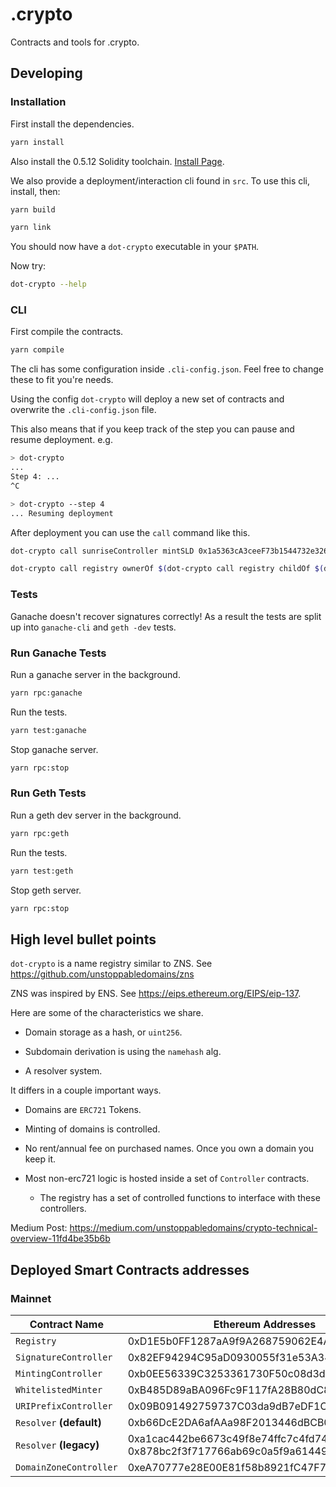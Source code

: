 # .crypto

Contracts and tools for .crypto.

## Developing

### Installation

First install the dependencies.

```sh
yarn install
```

Also install the 0.5.12 Solidity toolchain. [Install Page](https://solidity.readthedocs.io/en/v0.5.12/installing-solidity.html).

We also provide a deployment/interaction cli found in `src`. To use this cli, install, then:

```sh
yarn build
```

```sh
yarn link
```

You should now have a `dot-crypto` executable in your `$PATH`.

Now try:

```sh
dot-crypto --help
```

### CLI

First compile the contracts.

```sh
yarn compile
```

The cli has some configuration inside `.cli-config.json`. Feel free to change these to fit you're needs.

Using the config `dot-crypto` will deploy a new set of contracts and overwrite the `.cli-config.json` file.

This also means that if you keep track of the step you can pause and resume deployment. e.g.

```sh
> dot-crypto
...
Step 4: ...
^C

> dot-crypto --step 4
... Resuming deployment
```

After deployment you can use the `call` command like this.

```sh
dot-crypto call sunriseController mintSLD 0x1a5363cA3ceeF73b1544732e3264F6D600cF678E label
```

```sh
dot-crypto call registry ownerOf $(dot-crypto call registry childOf $(dot-crypto call registry root) label)
```

### Tests

Ganache doesn't recover signatures correctly! As a result the tests are split up into `ganache-cli` and `geth -dev` tests.

### Run Ganache Tests

Run a ganache server in the background.

```sh
yarn rpc:ganache
```

Run the tests.

```sh
yarn test:ganache
```

Stop ganache server.

```sh
yarn rpc:stop
```

### Run Geth Tests

Run a geth dev server in the background.

```sh
yarn rpc:geth
```

Run the tests.

```sh
yarn test:geth
```

Stop geth server.

```sh
yarn rpc:stop
```

## High level bullet points

`dot-crypto` is a name registry similar to ZNS. See https://github.com/unstoppabledomains/zns

ZNS was inspired by ENS. See https://eips.ethereum.org/EIPS/eip-137.

Here are some of the characteristics we share.

- Domain storage as a hash, or `uint256`.

- Subdomain derivation is using the `namehash` alg.

- A resolver system.

It differs in a couple important ways.

- Domains are `ERC721` Tokens.

- Minting of domains is controlled.

- No rent/annual fee on purchased names. Once you own a domain you keep it.

- Most non-erc721 logic is hosted inside a set of `Controller` contracts.

  - The registry has a set of controlled functions to interface with these controllers.

Medium Post:
https://medium.com/unstoppabledomains/crypto-technical-overview-11fd4be35b6b

## Deployed Smart Contracts addresses

### Mainnet
| Contract Name            | Ethereum Addresses                                                                         |
|--------------------------|--------------------------------------------------------------------------------------------|
| `Registry`               | 0xD1E5b0FF1287aA9f9A268759062E4Ab08b9Dacbe                                                 |
| `SignatureController`    | 0x82EF94294C95aD0930055f31e53A34509227c5f7                                                 |
| `MintingController`      | 0xb0EE56339C3253361730F50c08d3d7817ecD60Ca                                                 |
| `WhitelistedMinter`      | 0xB485D89aBA096Fc9F117fA28B80dC8AAC7971049                                                 |
| `URIPrefixController`    | 0x09B091492759737C03da9dB7eDF1CD6BCC3A9d91                                                 |
| `Resolver` **(default)** | 0xb66DcE2DA6afAAa98F2013446dBCB0f4B0ab2842                                                 |
| `Resolver` **(legacy)**  | 0xa1cac442be6673c49f8e74ffc7c4fd746f3cbd0d, <br>0x878bc2f3f717766ab69c0a5f9a6144931e61aed3 |
| `DomainZoneController`   | 0xeA70777e28E00E81f58b8921fC47F78B8a72eFE7                                                 |